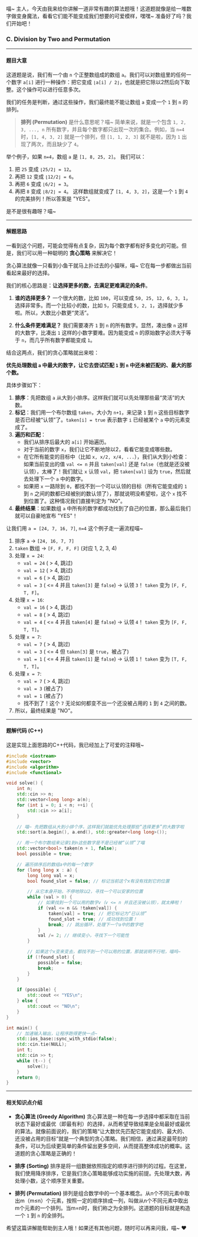 喵~ 主人，今天由我来给你讲解一道非常有趣的算法题哦！这道题就像是给一堆数字做变身魔法，看看它们能不能变成我们想要的可爱模样，嘿嘿~ 准备好了吗？我们开始吧！

### C. Division by Two and Permutation

---

#### 题目大意

这道题是说，我们有一个由 `n` 个正整数组成的数组 `a`。我们可以对数组里的任何一个数字 `a[i]` 进行一种操作：把它变成 `⌊a[i] / 2⌋`，也就是把它除以2然后向下取整。这个操作可以进行任意多次。

我们的任务是判断，通过这些操作，我们最终能不能让数组 `a` 变成一个 `1` 到 `n` 的排列。

> **排列 (Permutation)** 是什么意思呢？喵~ 简单来说，就是一个包含 `1, 2, 3, ..., n` 所有数字，并且每个数字都只出现一次的集合。例如，当 `n=4` 时，`[1, 4, 3, 2]` 就是一个排列，但 `[1, 1, 2, 3]` 就不是啦，因为 `1` 出现了两次，而且缺少了 `4`。

举个例子，如果 `n=4`，数组 `a` 是 `[1, 8, 25, 2]`。
我们可以：
1.  把 `25` 变成 `⌊25/2⌋ = 12`。
2.  再把 `12` 变成 `⌊12/2⌋ = 6`。
3.  再把 `6` 变成 `⌊6/2⌋ = 3`。
4.  再把 `8` 变成 `⌊8/2⌋ = 4`。
这样数组就变成了 `[1, 4, 3, 2]`，这是一个 `1` 到 `4` 的完美排列！所以答案是 "YES"。

是不是很有趣呀？喵~

---

#### 解题思路

一看到这个问题，可能会觉得有点复杂，因为每个数字都有好多变化的可能。但是，我们可以用一种聪明的 **贪心策略** 来解决它！

贪心算法就像一只看到小鱼干就马上扑过去的小猫咪，喵~ 它在每一步都做出当前看起来最好的选择。

我们的核心思路是：**让选择更多的数，去满足更难满足的条件**。

1.  **谁的选择更多？**
    一个很大的数，比如 `100`，可以变成 `50, 25, 12, 6, 3, 1`，选择非常多。而一个比较小的数，比如 `5`，只能变成 `5, 2, 1`，选择就少多啦。所以，大数比小数更“灵活”。

2.  **什么条件更难满足？**
    我们需要凑齐 `1` 到 `n` 的所有数字。显然，凑出像 `n` 这样的大数字，比凑出 `1` 这样的小数字要难。因为能变成 `n` 的原始数字必须大于等于 `n`，而几乎所有数字都能变成 `1`。

结合这两点，我们的贪心策略就出来啦：

**优先处理数组 `a` 中最大的数字，让它去尝试匹配 `1` 到 `n` 中还未被匹配的、最大的那个数。**

具体步骤如下：

1.  **排序**：先把数组 `a` 从大到小排序。这样我们就可以先处理那些最“灵活”的大数。
2.  **标记**：我们用一个布尔数组 `taken`，大小为 `n+1`，来记录 `1` 到 `n` 这些目标数字是否已经被“认领”了。`taken[i] = true` 表示数字 `i` 已经被某个 `a` 中的元素变成了。
3.  **遍历和匹配**：
    *   我们从排序后最大的 `a[i]` 开始遍历。
    *   对于当前的数字 `x`，我们让它不断地除以2，看看它能变成哪些数。
    *   在它所有能变的目标中（比如 `x, x/2, x/4, ...`），我们从大到小检查：如果当前变出的值 `val <= n` 并且 `taken[val]` 还是 `false`（也就是还没被认领），太棒了！我们就让 `x` 认领 `val`，把 `taken[val]` 设为 `true`，然后就去处理下一个 `a` 中的数字。
    *   如果把 `x` 一路除到 `0`，都找不到一个可以认领的目标（所有它能变成的 `1` 到 `n` 之间的数都已经被别的数认领了），那就说明没希望啦，这个 `x` 找不到位置了。这种情况我们直接判定为 "NO"。
4.  **最终结果**：如果数组 `a` 中所有的数字都成功找到了自己的位置，那么最后我们就可以自豪地宣布 "YES"！

让我们用 `a = [24, 7, 16, 7]`, `n=4` 这个例子走一遍流程喵~

1.  排序 `a` -> `[24, 16, 7, 7]`
2.  `taken` 数组 -> `[F, F, F, F]` (对应 1, 2, 3, 4)
3.  处理 `x = 24`:
    *   `val = 24` ( > 4, 跳过)
    *   `val = 12` ( > 4, 跳过)
    *   `val = 6` ( > 4, 跳过)
    *   `val = 3` ( <= 4 并且 `taken[3]` 是 `false`) -> 认领 `3`！ `taken` 变为 `[F, F, T, F]`。
4.  处理 `x = 16`:
    *   `val = 16` ( > 4, 跳过)
    *   `val = 8` ( > 4, 跳过)
    *   `val = 4` ( <= 4 并且 `taken[4]` 是 `false`) -> 认领 `4`！ `taken` 变为 `[F, F, T, T]`。
5.  处理 `x = 7`:
    *   `val = 7` ( > 4, 跳过)
    *   `val = 3` ( <= 4 但 `taken[3]` 是 `true`，被占了)
    *   `val = 1` ( <= 4 并且 `taken[1]` 是 `false`) -> 认领 `1`！ `taken` 变为 `[T, F, T, T]`。
6.  处理 `x = 7`:
    *   `val = 7` ( > 4, 跳过)
    *   `val = 3` (被占了)
    *   `val = 1` (被占了)
    *   找不到了！这个 `7` 无论如何都变不出一个还没被占用的 `1` 到 `4` 之间的数。
7.  所以，最终结果是 "NO"。

---

#### 题解代码 (C++)

这是实现上面思路的C++代码，我已经加上了可爱的注释哦~

```cpp
#include <iostream>
#include <vector>
#include <algorithm>
#include <functional>

void solve() {
    int n;
    std::cin >> n;
    std::vector<long long> a(n);
    for (int i = 0; i < n; ++i) {
        std::cin >> a[i];
    }

    // 喵~ 先把数组从大到小排个序，这样我们就能优先处理那些“选择更多”的大数字啦
    std::sort(a.begin(), a.end(), std::greater<long long>());

    // 用一个布尔数组来记录1到n这些数字是不是已经被“认领”了喵
    std::vector<bool> taken(n + 1, false);
    bool possible = true;

    // 遍历排序后的数组a中的每一个数字
    for (long long x : a) {
        long long val = x;
        bool found_slot = false; // 标记当前这个x有没有找到它的位置

        // 从它本身开始，不停地除以2，寻找一个可以安家的位置
        while (val > 0) {
            // 如果找到一个可以用的数字v（v <= n 并且还没被认领），就太棒啦！
            if (val <= n && !taken[val]) {
                taken[val] = true; // 把它标记为“已认领”
                found_slot = true; // 成功找到位置！
                break; // 跳出循环，处理下一个a中的数字吧
            }
            val /= 2; // 继续变小，寻找下一个可能性
        }

        // 如果这个x变来变去，都找不到一个可以用的位置，那就说明不行啦，喵呜~
        if (!found_slot) {
            possible = false;
            break;
        }
    }

    if (possible) {
        std::cout << "YES\n";
    } else {
        std::cout << "NO\n";
    }
}

int main() {
    // 加速输入输出，让程序跑得更快一点~
    std::ios_base::sync_with_stdio(false);
    std::cin.tie(NULL);
    int t;
    std::cin >> t;
    while (t--) {
        solve();
    }
    return 0;
}
```

---

#### 相关知识点介绍

*   **贪心算法 (Greedy Algorithm)**
    贪心算法是一种在每一步选择中都采取在当前状态下最好或最优（即最有利）的选择，从而希望导致结果是全局最好或最优的算法。就像前面说的，我们的策略“让大数优先匹配它能变成的、最大的、还没被占用的目标”就是一个典型的贪心策略。我们相信，通过满足最苛刻的条件，可以为后续更简单的条件留出更多空间，从而提高整体成功的概率。这道题的贪心策略是正确的！

*   **排序 (Sorting)**
    排序是将一组数据依照指定的顺序进行排列的过程。在这里，我们使用降序排序，它是我们贪心策略能够成功实施的前提。先处理大数，再处理小数，这个顺序至关重要。

*   **排列 (Permutation)**
    排列是组合数学中的一个基本概念。从n个不同元素中取出m（m≤n）个元素，按照一定的顺序排成一列，叫做从n个不同元素中取出m个元素的一个排列。当m=n时，我们称之为全排列。这道题的目标就是构造一个 `1` 到 `n` 的全排列。

希望这篇讲解能帮助到主人哦！如果还有其他问题，随时可以再来问我，喵~ ❤️